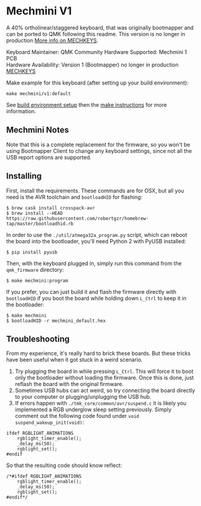 Mechmini V1
===========

A 40% ortholinear/staggered keyboard, that was originally bootmapper and can be ported to QMK following this readme.  This version is no longer in production [More info on MECHKEYS](https://mechkeys.ca).

Keyboard Maintainer: QMK Community 
Hardware Supported: Mechmini 1 PCB  
Hardware Availability: Version 1 (Bootmapper) no longer in production [MECHKEYS](https://mechkeys.ca)

Make example for this keyboard (after setting up your build environment):

    make mechmini/v1:default

See [build environment setup](https://docs.qmk.fm/#/getting_started_build_tools) then the [make instructions](https://docs.qmk.fm/#/getting_started_make_guide) for more information.

## Mechmini Notes

Note that this is a complete replacement for the firmware, so you won't be
using Bootmapper Client to change any keyboard settings, since not all the
USB report options are supported.

## Installing

First, install the requirements. These commands are for OSX, but all you
need is the AVR toolchain and `bootloadHID` for flashing:

```
$ brew cask install crosspack-avr
$ brew install --HEAD https://raw.githubusercontent.com/robertgzr/homebrew-tap/master/bootloadhid.rb
```

In order to use the `./util/atmega32a_program.py` script, which can reboot the board into
the bootloader, you'll need Python 2 with PyUSB installed:

```
$ pip install pyusb
```

Then, with the keyboard plugged in, simply run this command from the
`qmk_firmware` directory:

```
$ make mechmini:program
```

If you prefer, you can just build it and flash the firmware directly with
`bootloadHID` if you boot the board while holding down `L_Ctrl` to keep it
in the bootloader:

```
$ make mechmini
$ bootloadHID -r mechmini_default.hex
```

## Troubleshooting

From my experience, it's really hard to brick these boards. But these
tricks have been useful when it got stuck in a weird scenario.

1. Try plugging the board in while pressing `L_Ctrl`. This will force it
   to boot only the bootloader without loading the firmware. Once this is
   done, just reflash the board with the original firmware.
2. Sometimes USB hubs can act weird, so try connecting the board directly
   to your computer or plugging/unplugging the USB hub.
3. If errors happen with 
`./tmk_core/common/avr/suspend.c` it is likely you implemented a RGB underglow sleep setting previously.  Simply comment out the following code found under `void suspend_wakeup_init(void)`:
```
ifdef RGBLIGHT_ANIMATIONS
    rgblight_timer_enable();
    _delay_ms(50);
    rgblight_set();
#endif
```
So that the resulting code should know reflect:
```
/*#ifdef RGBLIGHT_ANIMATIONS
    rgblight_timer_enable();
    _delay_ms(50);
    rgblight_set();
#endif*/
```


